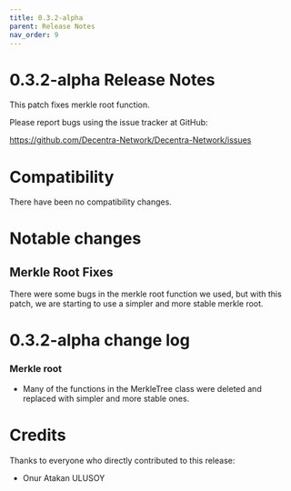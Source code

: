 ```yaml
---
title: 0.3.2-alpha
parent: Release Notes
nav_order: 9
---
```


0.3.2-alpha Release Notes
====================

This patch fixes merkle root function.

Please report bugs using the issue tracker at GitHub:

  <https://github.com/Decentra-Network/Decentra-Network/issues>

Compatibility
==============

There have been no compatibility changes.

Notable changes
===============

## Merkle Root Fixes

There were some bugs in the merkle root function we used, but with this patch, 
we are starting to use a simpler and more stable merkle root.

0.3.2-alpha change log
=================

### Merkle root
- Many of the functions in the MerkleTree class were deleted and replaced with simpler and more stable ones.


Credits
=======

Thanks to everyone who directly contributed to this release:

- Onur Atakan ULUSOY
